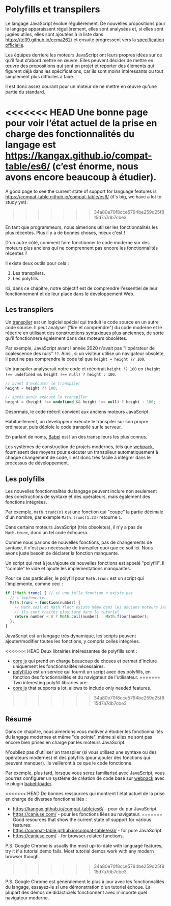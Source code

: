 
# Polyfills et transpilers

Le langage JavaScript évolue régulièrement. De nouvelles propositions pour le langage apparaissent régulièrement, elles sont analysées et, si elles sont jugées utiles, elles sont ajoutées à la liste dans <https://tc39.github.io/ecma262/> et ensuite progressent vers la [specification officielle](https://www.ecma-international.org/publications-and-standards/standards/ecma-262/).

Les équipes derrière les moteurs JavaScript ont leurs propres idées sur ce qu'il faut d'abord mettre en œuvre. Elles peuvent décider de mettre en œuvre des propositions qui sont en projet et reporter des éléments qui figurent déjà dans les spécifications, car ils sont moins intéressants ou tout simplement plus difficiles à faire.

Il est donc assez courant pour un moteur de ne mettre en œuvre qu'une partie du standard.

<<<<<<< HEAD
Une bonne page pour voir l’état actuel de la prise en charge des fonctionnalités du langage est <https://kangax.github.io/compat-table/es6/> (c’est énorme, nous avons encore beaucoup à étudier).
=======
A good page to see the current state of support for language features is <https://compat-table.github.io/compat-table/es6/> (it's big, we have a lot to study yet).
>>>>>>> 34a80e70f8cce5794be259d25f815d7a7db7cbe3

En tant que programmeurs, nous aimerions utiliser les fonctionnalités les plus récentes. Plus il y a de bonnes choses, mieux c'est !

D'un autre côté, comment faire fonctionner le code moderne sur des moteurs plus anciens qui ne comprennent pas encore les fonctionnalités récentes ?

Il existe deux outils pour cela :

1. Les transpilers.
2. Les polyfills.

Ici, dans ce chapitre, notre objectif est de comprendre l'essentiel de leur fonctionnement et de leur place dans le développement Web.

## Les transpilers

Un [transpiler](https://en.wikipedia.org/wiki/Source-to-source_compiler) est un logiciel spécial qui traduit le code source en un autre code source. Il peut analyser ("lire et comprendre") du code moderne et le réécrire en utilisant des constructions syntaxiques plus anciennes, de sorte qu'il fonctionnera également dans des moteurs obsolètes.

Par exemple, JavaScript avant l'année 2020 n'avait pas "l'opérateur de coalescence des nuls" `??`. Ainsi, si un visiteur utilise un navigateur obsolète, il peut ne pas comprendre le code tel que `height = height ?? 100`.

Un transpiler analyserait notre code et réécrirait `height ?? 100` en `(height !== undefined && height !== null) ? height : 100`.

```js
// avant d'exécuter le transpiler
height = height ?? 100;

// après avoir exécuté le transpiler
height = (height !== undefined && height !== null) ? height : 100;
```

Désormais, le code réécrit convient aux anciens moteurs JavaScript.

Habituellement, un développeur exécute le transpiler sur son propre ordinateur, puis déploie le code transpilé sur le serveur.

En parlant de noms, [Babel](https://babeljs.io) est l'un des transpileurs les plus connus.

Les systèmes de construction de projets modernes, tels que [webpack](http://webpack.js.org/), fournissent des moyens pour exécuter un transpileur automatiquement à chaque changement de code, il est donc très facile à intégrer dans le processus de développement.

## Les polyfills

Les nouvelles fonctionnalités du langage peuvent inclure non seulement des constructions de syntaxe et des opérateurs, mais également des fonctions intégrées.

Par exemple, `Math.trunc(n)` est une fonction qui "coupe" la partie décimale d'un nombre, par exemple `Math.trunc(1.23)` retourne `1`.

Dans certains moteurs JavaScript (très obsolètes), il n'y a pas de `Math.trunc`, donc un tel code échouera.

Comme nous parlons de nouvelles fonctions, pas de changements de syntaxe, il n'est pas nécessaire de transpiler quoi que ce soit ici. Nous avons juste besoin de déclarer la fonction manquante.

Un script qui met à jour/ajoute de nouvelles fonctions est appelé "polyfill". Il "comble" le vide et ajoute les implémentations manquantes.

Pour ce cas particulier, le polyfill pour `Math.trunc` est un script qui l'implémente, comme ceci :

```js
if (!Math.trunc) { // si une telle fonction n'existe pas
  // l'implémenter
  Math.trunc = function(number) {
    // Math.ceil et Math.floor existe même dans les anciens moteurs JavaScript
    // ils sont traités plus tard dans le tutoriel
    return number < 0 ? Math.ceil(number) : Math.floor(number);
  };
}
```

JavaScript est un langage très dynamique, les scripts peuvent ajouter/modifier toutes les fonctions, y compris celles intégrées.

<<<<<<< HEAD
Deux librairies intéressantes de polyfills sont :
- [core js](https://github.com/zloirock/core-js) qui prend en charge beaucoup de choses et permet d'inclure uniquement les fonctionnalités nécessaires.
- [polyfill.io](https://polyfill.io) est un service qui fournit un script avec des polyfills, en fonction des fonctionnalités et du navigateur de l'utilisateur.
=======
Two interesting polyfill libraries are:
- [core js](https://github.com/zloirock/core-js) that supports a lot, allows to include only needed features.
>>>>>>> 34a80e70f8cce5794be259d25f815d7a7db7cbe3


## Résumé

Dans ce chapitre, nous aimerions vous motiver à étudier les fonctionnalités du langage modernes et même "de pointe", même si elles ne sont pas encore bien prises en charge par les moteurs JavaScript.

N'oubliez pas d'utiliser un transpiler (si vous utilisez une syntaxe ou des opérateurs modernes) et des polyfills (pour ajouter des fonctions qui peuvent manquer). Ils veilleront à ce que le code fonctionne.

Par exemple, plus tard, lorsque vous serez familiarisé avec JavaScript, vous pourrez configurer un système de création de code basé sur [webpack](http://webpack.js.org/) avec le plugin [babel-loader](https://github.com/babel/babel-loader).

<<<<<<< HEAD
De bonnes ressources qui montrent l'état actuel de la prise en charge de diverses fonctionnalités :
- <https://kangax.github.io/compat-table/es6/> - pour du pur JavaScript.
- <https://caniuse.com/> - pour les fonctions liées au navigateur.
=======
Good resources that show the current state of support for various features:
- <https://compat-table.github.io/compat-table/es6/> - for pure JavaScript.
- <https://caniuse.com/> - for browser-related functions.

P.S. Google Chrome is usually the most up-to-date with language features, try it if a tutorial demo fails. Most tutorial demos work with any modern browser though.
>>>>>>> 34a80e70f8cce5794be259d25f815d7a7db7cbe3

P.S. Google Chrome est généralement le plus à jour avec les fonctionnalités du langage, essayez-le si une démonstration d'un tutoriel échoue. La plupart des démos de didacticiels fonctionnent avec n'importe quel navigateur moderne.

